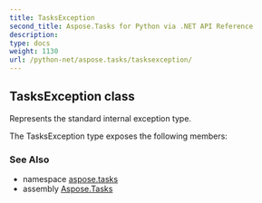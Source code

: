 ```yaml
---
title: TasksException
second_title: Aspose.Tasks for Python via .NET API Reference
description: 
type: docs
weight: 1130
url: /python-net/aspose.tasks/tasksexception/
---
```


## TasksException class

Represents the standard internal exception type.

The TasksException type exposes the following members:

### See Also

* namespace [aspose.tasks](/tasks/python-net/aspose.tasks/)
* assembly [Aspose.Tasks](/tasks/python-net/)

